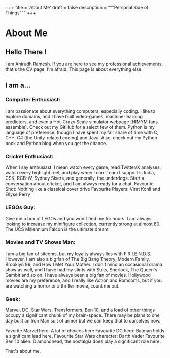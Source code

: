 +++
title = 'About Me'
draft = false
description = """Personal Side of Things"""
+++

# About Me

## Hello There !

I am Anirudh Ramesh. If you are here to see my professional achievements, that's the CV page, I'm afraid.
This page is about everything else. 

## I am a...

### Computer Enthusiast:
I am passionate about everything computers, especially coding. I like to explore domains, and I have built video-games, machine-learning predictors, and even a Hot-Crazy Scale simulator webpage (HIMYM fans assemble). Check out my GitHub for a select few of them. Python is my language of preference, though I have spent my fair share of time with C, C++, C# (the Unity-related coding) and Java. Also, check out my Python book and Python blog when you get the chance.

### Cricket Enthusiast:
When I say enthusiast, I mean watch every game, read Twitter/X analyses, watch every highlight reel, and play when I can. Team I support is India, CSK, RCB-W, Sydney Sixers, and generally, the underdogs. Start a conversation about cricket, and I am always ready for a chat. 
Favourite Shot: Nothing like a classical cover drive
Favourite Players: Virat Kohli and Ellyse Perry

### LEGOs Guy:
Give me a box of LEGOs and you won't find me for hours. I am always looking to increase my minifigure collection, currently strong at almost 80. The UCS Millennium Falcon is the ultimate dream. 

### Movies and TV Shows Man:
I am a big fan of sitcoms, but my loyalty always lies with F.R.I.E.N.D.S. However, I am also a big fan of The Big Bang Theory, Modern Family, Brooklyn 99, and How I Met Your Mother. I don't mind an occasional drama show as well, and I have had my stints with Suits, Sherlock, The Queen's Gambit and so on.
I have always been a big fan of movies. Hollywood movies are my preference, and I really like Action and Romcoms, but if you are watching a horror or a thriller movie, count me out.

### Geek:
Marvel, DC, Star Wars, Transformers, Ben 10, and a load of other things occupy a significant chunk of my brain-space. There may be plans to one day built an Iron Man suit of armor but we can keep that to ourselves now. 

Favorite Marvel hero: A lot of choices here
Favourite DC hero: Batman holds a significant lead here.
Favourite Star Wars character: Darth Vader
Favourite Ben 10 alien: Diamondhead, the nostalgia does play a significant role here.

That's about me.

